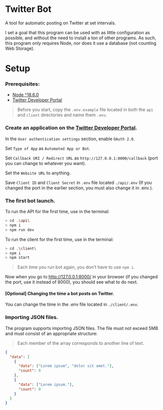 # Twitter Bot

A tool for automatic posting on Twitter at set intervals.

I set a goal that this program can be used with as little configuration as possible, and without the need to install a ton of other programs. As such, this program only requires Node, nor does it use a database (not counting Web Storage).

# Setup

### Prerequisites:

- [Node ^18.6.0](https://nodejs.org/)
- [Twitter Developer Portal](https://developer.twitter.com/)

> Before you start, copy the `.env.example` file located in both the `api` and `client` directories and name them `.env`.

### Create an application on the [Twitter Developer Portal](https://developer.twitter.com/).

In the `User authentication settings` section, enable `OAuth 2.0`.

Set `Type of App` as `Automated App or Bot`.

Set `Callback URI / Redirect URL` as `http://127.0.0.1:8000/callback` (port you can change to whatever you want).

Set the `Website URL` to anything.

Save `Client ID` and `Client Secret` in `.env` file located `./api/.env` (If you changed the port in the earlier section, you must also change it in .env.).

### The first bot launch.

To run the API for the first time, use in the terminal:

```sh
> cd .\api\
> npm i
> npm run dev
```

To run the client for the first time, use in the terminal:

```sh
> cd .\client\
> npm i
> npm start
```

> Each time you run bot again, you don't have to use `npm i`.

Now when you go to http://127.0.0.1:8000/ in your browser (if you changed the port, use it instead of 8000), you should see what to do next.

#### [Optional] Changing the time a bot posts on Twitter.

You can change the time in the .env file located in `./client/.env`.

### Importing JSON files.

The program supports importing JSON files. The file must not exceed 5MB and must consist of an appropriate structure:

> Each member of the array corresponds to another line of text.

```json
{
  "data": [
    {
      "data": ["Lorem ipsum", "dolor sit amet."],
      "count": 0
    },
    {
      "data": ["Lorem ipsum."],
      "count": 0
    }
  ]
}
```
